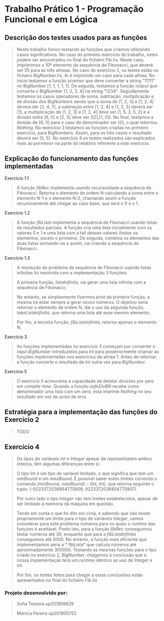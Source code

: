 # Trabalho Prático 1 - Programação Funcional e em Lógica

## Descrição dos testes usados para as funções
> Neste trabalho fomos testando as funções que criamos utilizando casos significativos. No caso do primeiro exercício do trabalho, estes podem ser encontrados no final do ficheiro Fib.hs. Neste caso, imprimimos o 10º elemento da sequência de Fibonacci, que deverá ser 55 para as três alíneas.
> No caso do exercício 2, os testes estão no ficheiro BigNumber.hs. Aí é imprimido um caso para cada alínea. No início testamos a função *scanner* que deve converter a string "11111" no BigNumber [1, 1, 1, 1, 1]. De seguida, testamos a função *output* que converte o BigNumber [1, 2, 3, 4] na string "1234". Seguidamente testamos os casos operadores de soma, subtração, multiplicação e de divisão dos BigNumbers sendo que a soma de [1, 2, 3] e [1, 2, 4] deverá dar [2, 4, 7], a subtração entre [1, 2, 4] e [1, 2, 3] deverá ser [1], a multiplicação de [1, 2, 3] e [1, 2, 4] deve ser [1, 5, 2, 5, 2] e a divisão entre [6, 0] e [2, 5] deve ser ([2],[1, 0]). No final, testamos a divisão de [6, 0] para o caso do denominador ser [0], o qual retornou *Nothing*.
> No exercício 3 testamos as funções criadas no primeiro exercício, para BigNumbers. Assim, para os três casos o resultado deverá ser [5, 5].
> No exercício 4 os testes realizados são explicados mais ao pormenor na parte do relatório referente a este exercício.

## Explicação do funcionamento das funções implementadas
Exercício 1.1
> A função *fibRec* implementa usando recursividade a sequência de Fibonacci.
> Retorna o elemento de ordem N calculando a soma entre o elemento N-1 e o elemento N-2, chamando assim a função recursivamente até chegar ao caso base, que será o 0 e o 1.

Exercício 1.2
> A função *fibLista* implementa a sequência de Fibonacci usando listas de resultados parciais.
> A função cria uma lista inicialmente com os valores 0 e 1 e uma lista com a tail desses valores (todos os elementos, exceto o primeiro). De seguida, combina os elementos das duas listas somando-os e assim, vai criando a sequência de Fibonacci.

Exercício 1.3
>  A resolução do problema da sequência de Fibonacci usando listas infinitas foi resolvida com a implementação 3 funções:
>
> A primeira função, *listaInfinita*, vai gerar uma lista infinita com a sequência de Fibonacci;
>
> No entanto, se simplesmente fizermos *print* da primeira função, a mesma irá estar sempre a gerar novos números.
> O objetivo seria retornar o elemento de ordem N, daí o uso da segunda função,  *takeListaInfinita*, que retorna uma lista até esse mesmo elemento;
>
> Por fim, a terceira função, *fibListaInfinita*, retorna apenas o elemento N.

Exercício 3
> As funções implementadas no exercício 3 começam por converter o input *BigNumber* introduzidos para *Int* para posteriormente chamar as funções implementadas nos exercícios da alínea 1. Antes de retornar, a função converte o resultado de *Int* outra vez para *BigNumber*.

Exercício 5
> O exercício 5 acrescenta a capacidade de detetar divisões por zero em compile-time.
> Quando a função *safeDivBN* recebe como denominador uma lista com um zero, esta imprime *Nothing* no seu resultado em vez do aviso de erro.

## Estratégia para a implementação das funções do Exercício 2
> TODO

## Exercício 4
> Os tipos de variáveis *Int* e *Integer* apesar de representarem ambos inteiros, têm algumas diferenças entre si.
>
> O tipo *Int* é um tipo de variável limitado, o que significa que tem um *minBound* e um *maxBound*.
> É possível saber estes limites correndo o comando *(minBound, maxBound) :: (Int, Int)*, que retorna seguinte o tuplo: (-9223372036854775808, 9223372036854775807).
>
> Por outro lado o tipo *Integer* não tem limites estabelecidos, apesar de ser limitado à memória da máquina em questão.
>
>
> Tendo em conta o que foi dito em cima, e sabendo que não existe propriamente um limite para o tipo de variáveis *Integer*, vamos considerar para este problema números para os quais o *runtime* das funções é aceitável.
> Posto isto, para a função *fibRec* conseguimos testar números até 30, enquanto que para a *fibListaInfinita* conseguimos até 5000. No entanto, a função mais eficiente que implementamos seria a * fibLista* que calcula números até aproximadamente 300000.
> Testando as mesmas funções para o tipo criado no exercício 2, *BigNumber*, chegamos à conclusão que a nossa implementação terá um *runtime* idêntico ao uso de *Integer* e *Int*.
>
> Por fim, os testes feitos para chegar a estas conclusões estão apresentados no final do ficheiro *Fib.hs*

### Projeto desenvolvido por:
> Sofia Teixeira up201806629
>
> Mónica Pereira up201905753
